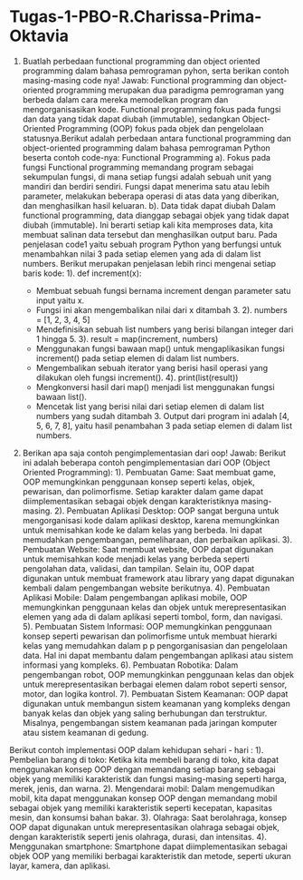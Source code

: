 # Tugas-1-PBO-R.Charissa-Prima-Oktavia

1. Buatlah perbedaan functional programming dan object oriented programming dalam bahasa pemrograman pyhon, serta berikan contoh masing-masing code nya!
  Jawab:
  Functional programming dan object-oriented programming merupakan dua paradigma pemrograman yang berbeda dalam cara mereka memodelkan program dan mengorganisasikan   kode. Functional programming fokus pada fungsi dan data yang tidak dapat diubah (immutable), sedangkan Object-Oriented Programming (OOP) fokus pada objek dan         pengelolaan statusnya.Berikut adalah perbedaan antara functional programming dan object-oriented programming dalam bahasa pemrograman Python beserta contoh 
  code-nya:
  Functional Programming
  a). Fokus pada fungsi
      Functional programming memandang program sebagai sekumpulan fungsi, di mana setiap fungsi adalah sebuah unit yang mandiri dan berdiri sendiri. Fungsi dapat           menerima satu atau lebih parameter, melakukan beberapa operasi di atas data yang diberikan, dan menghasilkan hasil keluaran.
  b). Data tidak dapat diubah
      Dalam functional programming, data dianggap sebagai objek yang tidak dapat diubah (immutable). Ini berarti setiap kali kita memproses data, kita membuat             salinan data tersebut dan menghasilkan output baru.
  Pada penjelasan code1 yaitu sebuah program Python yang berfungsi untuk menambahkan nilai 3 pada setiap elemen yang ada di dalam list numbers. Berikut merupakan       penjelasan lebih rinci mengenai setiap baris kode:
  1). def increment(x):
     - Membuat sebuah fungsi bernama increment dengan parameter satu input yaitu x.
     - Fungsi ini akan mengembalikan nilai dari x ditambah 3.
  2). numbers = [1, 2, 3, 4, 5]
     - Mendefinisikan sebuah list numbers yang berisi bilangan integer dari 1 hingga 5.
  3). result = map(increment, numbers)
     - Menggunakan fungsi bawaan map() untuk mengaplikasikan fungsi increment() pada setiap elemen di dalam list numbers.
     - Mengembalikan sebuah iterator yang berisi hasil operasi yang dilakukan oleh fungsi increment().
  4). print(list(result))
     - Mengkonversi hasil dari map() menjadi list menggunakan fungsi bawaan list().
     - Mencetak list yang berisi nilai dari setiap elemen di dalam list numbers yang sudah ditambah 3.
Output dari program ini adalah [4, 5, 6, 7, 8], yaitu hasil penambahan 3 pada setiap elemen di dalam list numbers.

2. Berikan apa saja contoh pengimplementasian dari oop!
   Jawab:
   Berikut ini adalah beberapa contoh pengimplementasian dari OOP (Object Oriented Programming):
   1). Pembuatan Game: Saat membuat game, OOP memungkinkan penggunaan konsep seperti kelas, objek, pewarisan, dan polimorfisme. Setiap karakter dalam game dapat            diimplementasikan sebagai objek dengan karakteristiknya masing-masing.
   2). Pembuatan Aplikasi Desktop: OOP sangat berguna untuk mengorganisasi kode dalam aplikasi desktop, karena memungkinkan untuk memisahkan kode ke dalam kelas yang        berbeda. Ini dapat memudahkan pengembangan, pemeliharaan, dan perbaikan aplikasi.
   3). Pembuatan Website: Saat membuat website, OOP dapat digunakan untuk memisahkan kode menjadi kelas yang berbeda seperti pengolahan data, validasi, dan tampilan.        Selain itu, OOP dapat digunakan untuk membuat framework atau library yang dapat digunakan kembali dalam pengembangan website berikutnya.
   4). Pembuatan Aplikasi Mobile: Dalam pengembangan aplikasi mobile, OOP memungkinkan penggunaan kelas dan objek untuk merepresentasikan elemen yang ada di dalam          aplikasi seperti tombol, form, dan navigasi.
   5). Pembuatan Sistem Informasi: OOP memungkinkan penggunaan konsep seperti pewarisan dan polimorfisme untuk membuat hierarki kelas yang memudahkan dalam       p p        pengorganisasian dan pengelolaan data. Hal ini dapat membantu dalam pengembangan aplikasi atau sistem informasi yang kompleks.
   6). Pembuatan Robotika: Dalam pengembangan robot, OOP memungkinkan penggunaan kelas dan objek untuk merepresentasikan berbagai elemen dalam robot seperti sensor,        motor, dan logika kontrol.
   7). Pembuatan Sistem Keamanan: OOP dapat digunakan untuk membangun sistem keamanan yang kompleks dengan banyak kelas dan objek yang saling berhubungan dan                terstruktur. Misalnya, pengembangan sistem keamanan pada jaringan komputer atau sistem keamanan di gedung. 


 Berikut contoh implementasi OOP dalam kehidupan sehari - hari :
 1). Pembelian barang di toko: Ketika kita membeli barang di toko, kita dapat menggunakan konsep OOP dengan memandang setiap barang sebagai objek yang memiliki            karakteristik dan fungsi masing-masing seperti harga, merek, jenis, dan warna.
 2). Mengendarai mobil: Dalam mengemudikan mobil, kita dapat menggunakan konsep OOP dengan memandang mobil sebagai objek yang memiliki karakteristik seperti              kecepatan, kapasitas mesin, dan konsumsi bahan bakar.
 3). Olahraga: Saat berolahraga, konsep OOP dapat digunakan untuk merepresentasikan olahraga sebagai objek, dengan karakteristik seperti jenis olahraga, durasi, dan      intensitas.
 4). Menggunakan smartphone: Smartphone dapat diimplementasikan sebagai objek OOP yang memiliki berbagai karakteristik dan metode, seperti ukuran layar, kamera, dan aplikasi.
